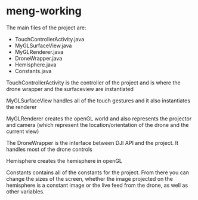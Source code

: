 # meng-working

The main files of the project are:
- TouchControllerActivity.java
- MyGLSurfaceView.java
- MyGLRenderer.java
- DroneWrapper.java
- Hemisphere.java
- Constants.java

TouchControllerActivity is the controller of the project and is where the drone wrapper and the surfaceview are instantiated

MyGLSurfaceView handles all of the touch gestures and it also instantiates the renderer

MyGLRenderer creates the openGL world and also represents the projector and camera (which represent the location/orientation of the drone and the current view)

The DroneWrapper is the interface between DJI API and the project. It handles most of the drone controls

Hemisphere creates the hemisphere in openGL

Constants contains all of the constants for the project. From there you can change the sizes of the screen, whether the image projected on the hemisphere is a constant image or the live feed from the drone, as well as other variables. 
